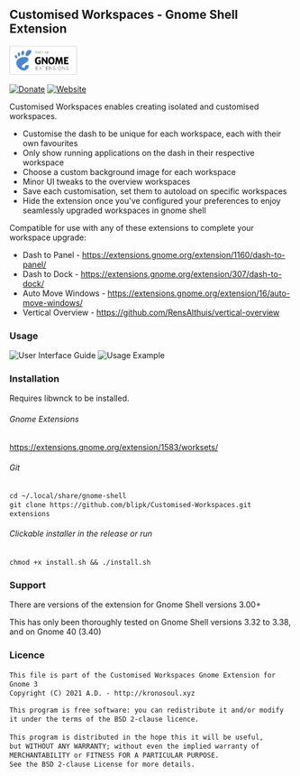 ## Customised Workspaces - Gnome Shell Extension

<p align="left">
    <a href="https://extensions.gnome.org/extension/1583/worksets/" >
        <img src="/doc/gnome_logo.svg" width="120px"/>
    </a>
</p>

[![Donate](https://img.shields.io/badge/Donate-PayPal-green.svg)](https://www.paypal.com/donate?hosted_button_id=T35UZZSUMK66L)
[![Website](https://img.shields.io/badge/Homepage-blue)](https://github.com/blipk/Customised-Isolated-Workspaces)

Customised Workspaces enables creating isolated and customised workspaces.

* Customise the dash to be unique for each workspace, each with their own favourites
* Only show running applications on the dash in their respective workspace
* Choose a custom background image for each workspace
* Minor UI tweaks to the overview workspaces
* Save each customisation, set them to autoload on specific workspaces
* Hide the extension once you've configured your preferences to enjoy seamlessly upgraded workspaces in gnome shell

Compatible for use with any of these extensions to complete your workspace upgrade:

* Dash to Panel - https://extensions.gnome.org/extension/1160/dash-to-panel/
* Dash to Dock - https://extensions.gnome.org/extension/307/dash-to-dock/
* Auto Move Windows - https://extensions.gnome.org/extension/16/auto-move-windows/
* Vertical Overview - https://github.com/RensAlthuis/vertical-overview

### Usage
![User Interface Guide](doc/CustomisedWorkspacesUserInterfaceGuide.png?raw=true "Customised Workspaces User Interface Guide")
![Usage Example](doc/example.png?raw=true "Customised Workspaces Usage Example")

### Installation

Requires libwnck to be installed.

###### Gnome Extensions

https://extensions.gnome.org/extension/1583/worksets/

###### Git
```
cd ~/.local/share/gnome-shell
git clone https://github.com/blipk/Customised-Workspaces.git extensions
```

###### Clickable installer in the release or run
`chmod +x install.sh && ./install.sh`

### Support

There are versions of the extension for Gnome Shell versions 3.00+

This has only been thoroughly tested on Gnome Shell versions 3.32 to 3.38, and on Gnome 40 (3.40)

### Licence

```
This file is part of the Customised Workspaces Gnome Extension for Gnome 3
Copyright (C) 2021 A.D. - http://kronosoul.xyz
```

```
This program is free software: you can redistribute it and/or modify
it under the terms of the BSD 2-clause licence.

This program is distributed in the hope this it will be useful,
but WITHOUT ANY WARRANTY; without even the implied warranty of
MERCHANTABILITY or FITNESS FOR A PARTICULAR PURPOSE.
See the BSD 2-clause License for more details.
```